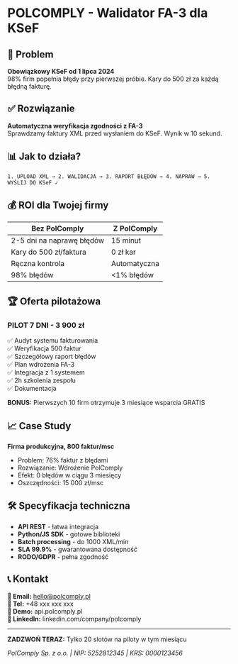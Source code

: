 # POLCOMPLY - Walidator FA-3 dla KSeF

## 🎯 Problem
**Obowiązkowy KSeF od 1 lipca 2024**  
98% firm popełnia błędy przy pierwszej próbie. Kary do 500 zł za każdą błędną fakturę.

## ✅ Rozwiązanie
**Automatyczna weryfikacja zgodności z FA-3**  
Sprawdzamy faktury XML przed wysłaniem do KSeF. Wynik w 10 sekund.

## 📊 Jak to działa?

```
1. UPLOAD XML → 2. WALIDACJA → 3. RAPORT BŁĘDÓW → 4. NAPRAW → 5. WYŚLIJ DO KSeF ✓
```

## 💰 ROI dla Twojej firmy

| Bez PolComply | Z PolComply |
|---------------|-------------|
| 2-5 dni na naprawę błędów | 15 minut |
| Kary do 500 zł/faktura | 0 zł kar |
| Ręczna kontrola | Automatyczna |
| 98% błędów | <1% błędów |

## 🏆 Oferta pilotażowa

### **PILOT 7 DNI - 3 900 zł**

✅ Audyt systemu fakturowania  
✅ Weryfikacja 500 faktur  
✅ Szczegółowy raport błędów  
✅ Plan wdrożenia FA-3  
✅ Integracja z 1 systemem  
✅ 2h szkolenia zespołu  
✅ Dokumentacja  

**BONUS:** Pierwszych 10 firm otrzymuje 3 miesiące wsparcia GRATIS

## 📈 Case Study

**Firma produkcyjna, 800 faktur/msc**
- Problem: 76% faktur z błędami
- Rozwiązanie: Wdrożenie PolComply
- Efekt: 0 błędów w ciągu 3 miesięcy
- Oszczędności: 15 000 zł/msc

## 🛠️ Specyfikacja techniczna

- **API REST** - łatwa integracja
- **Python/JS SDK** - gotowe biblioteki
- **Batch processing** - do 1000 XML/min
- **SLA 99.9%** - gwarantowana dostępność
- **RODO/GDPR** - pełna zgodność

## 📞 Kontakt

**📧 Email:** hello@polcomply.pl  
**📱 Tel:** +48 xxx xxx xxx  
**🔗 Demo:** api.polcomply.pl  
**💼 LinkedIn:** linkedin.com/company/polcomply  

---

**ZADZWOŃ TERAZ:** Tylko 20 slotów na piloty w tym miesiącu

*PolComply Sp. z o.o. | NIP: 5252812345 | KRS: 0000123456*
